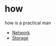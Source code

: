 # how
how is a practical man

* [Network](https://raw.githubusercontent.com/jasonvolpe/how/master/network.md)
* [Storage](https://raw.githubusercontent.com/jasonvolpe/how/master/storage.md)
